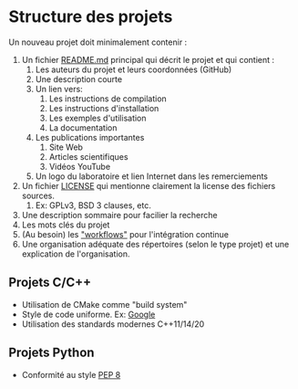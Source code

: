 # Structure des projets

Un nouveau projet doit minimalement contenir :

1. Un fichier [README.md](../README.md) principal qui décrit le projet et qui contient :
   1. Les auteurs du projet et leurs coordonnées (GitHub)
   2. Une description courte
   3. Un lien vers:
      1. Les instructions de compilation
      2. Les instructions d'installation
      3. Les exemples d'utilisation
      4. La documentation
   4. Les publications importantes
      1. Site Web
      2. Articles scientifiques
      3. Vidéos YouTube
   5. Un logo du laboratoire et lien Internet dans les remerciements
2. Un fichier [LICENSE](../LICENSE) qui mentionne clairement la license des fichiers sources.
   1. Ex: GPLv3, BSD 3 clauses, etc.
3. Une description sommaire pour facilier la recherche
4. Les mots clés du projet
5. (Au besoin) les ["workflows"](../.github/workflows) pour l'intégration continue
6. Une organisation adéquate des répertoires (selon le type projet) et une explication de l'organisation.

## Projets C/C++

* Utilisation de CMake comme "build system"
* Style de code uniforme. Ex: [Google](https://google.github.io/styleguide/cppguide.html)
* Utilisation des standards modernes C++11/14/20

## Projets Python

* Conformité au style [PEP 8](https://www.python.org/dev/peps/pep-0008/)
